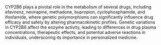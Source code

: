CYP2B6 plays a pivotal role in the metabolism of several drugs, including efavirenz, nevirapine, methadone, bupropion, cyclophosphamide, and ifosfamide, where genetic polymorphisms can significantly influence drug efficacy and safety by altering pharmacokinetic profiles. Genetic variations in CYP2B6 affect the enzyme activity, leading to differences in drug plasma concentrations, therapeutic effects, and potential adverse reactions in individuals, underscoring its importance in personalized medicine.